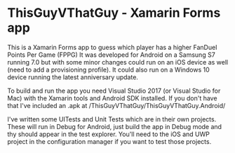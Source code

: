 # ThisGuyVThatGuy - Xamarin Forms app

This is a Xamarin Forms app to guess which player has a higher FanDuel Points Per Game (FPPG)
It was developed for Android on a Samsung S7 running 7.0 but with some minor changes could run on an iOS device as well
(need to add a provisioning profile). It could also run on a Windows 10 device running the latest anniversary update.

To build and run the app you need Visual Studio 2017 (or Visual Studio for Mac) with the Xamarin tools and Android SDK installed.
If you don't have that I've included an .apk at /ThisGuyVThatGuy/ThisGuyVThatGuy.Android/

I've written some UITests and Unit Tests which are in their own projects. These will run in Debug for Android, just build the app in Debug mode and thy should appear in the test explorer. You'll need to the iOS and UWP project in the configuration manager if you want to test those projects.
